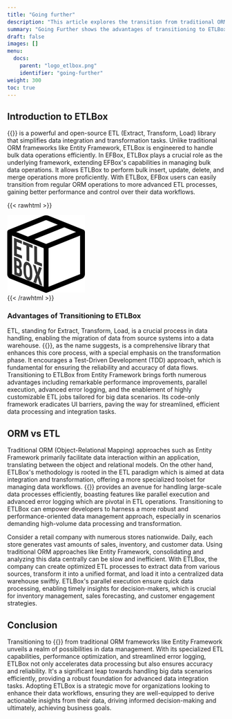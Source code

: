 ```yaml
---
title: "Going further"
description: "This article explores the transition from traditional ORM frameworks to ETLBox, emphasizing the enhanced data management and performance optimization it offers. "
summary: "Going Further shows the advantages of transitioning to ETLBox from traditional ORM frameworks, showcasing improved data handling and performance."
draft: false
images: []
menu:
  docs:
    parent: "logo_etlbox.png"
    identifier: "going-further"
weight: 300
toc: true
---
```


## Introduction to ETLBox

{{<link-ext text="ETLBox" url="https://www.etlbox.net?utm_source=efbox&utm_medium=further" >}} is a powerful and open-source ETL (Extract, Transform, Load) library that simplifies data integration and transformation tasks. Unlike traditional ORM frameworks like Entity Framework, ETLBox is engineered to handle bulk data operations efficiently. In EFBox, ETLBox plays a crucial role as the underlying framework, extending EFBox's capabilities in managing bulk data operations. It allows ETLBox to perform bulk insert, update, delete, and merge operations more proficiently. With ETLBox, EFBox users can easily transition from regular ORM operations to more advanced ETL processes, gaining better performance and control over their data workflows.

{{< rawhtml >}}
<div class="m-5 d-flex justify-content-center"><a href="https://www.etlbox.net?utm_source=efbox&utm_medium=further" target="_blank" rel="noopener noreferrer"><img src="logo_etlbox.png" alt="ETLBox" class="img-fluid blur-up lazyautosizes lazyloaded" loading="lazy"/></a></div>
{{< /rawhtml >}}


### Advantages of Transitioning to ETLBox

ETL, standing for Extract, Transform, Load, is a crucial process in data handling, enabling the migration of data from source systems into a data warehouse. {{<link-ext text="ETLBox" url="https://www.etlbox.net?utm_source=efbox&utm_medium=further" >}}, as the name suggests, is a comprehensive library that enhances this core process, with a special emphasis on the transformation phase. It encourages a Test-Driven Development (TDD) approach, which is fundamental for ensuring the reliability and accuracy of data flows. Transitioning to ETLBox from Entity Framework brings forth numerous advantages including remarkable performance improvements, parallel execution, advanced error logging, and the enablement of highly customizable ETL jobs tailored for big data scenarios. Its code-only framework eradicates UI barriers, paving the way for streamlined, efficient data processing and integration tasks.

## ORM vs ETL

Traditional ORM (Object-Relational Mapping) approaches such as Entity Framework primarily facilitate data interaction within an application, translating between the object and relational models. On the other hand, ETLBox's methodology is rooted in the ETL paradigm which is aimed at data integration and transformation, offering a more specialized toolset for managing data workflows. {{<link-ext text="ETLBox" url="https://www.etlbox.net?utm_source=efbox&utm_medium=further" >}}  provides an avenue for handling large-scale data processes efficiently, boasting features like parallel execution and advanced error logging which are pivotal in ETL operations. Transitioning to ETLBox can empower developers to harness a more robust and performance-oriented data management approach, especially in scenarios demanding high-volume data processing and transformation.

Consider a retail company with numerous stores nationwide. Daily, each store generates vast amounts of sales, inventory, and customer data. Using traditional ORM approaches like Entity Framework, consolidating and analyzing this data centrally can be slow and inefficient. With ETLBox, the company can create optimized ETL processes to extract data from various sources, transform it into a unified format, and load it into a centralized data warehouse swiftly. ETLBox's parallel execution ensure quick data processing, enabling timely insights for decision-makers, which is crucial for inventory management, sales forecasting, and customer engagement strategies.

## Conclusion

Transitioning to {{<link-ext text="ETLBox" url="https://www.etlbox.net?utm_source=efbox&utm_medium=further" >}} from traditional ORM frameworks like Entity Framework unveils a realm of possibilities in data management. With its specialized ETL capabilities, performance optimization, and streamlined error logging, ETLBox not only accelerates data processing but also ensures accuracy and reliability. It's a significant leap towards handling big data scenarios efficiently, providing a robust foundation for advanced data integration tasks. Adopting ETLBox is a strategic move for organizations looking to enhance their data workflows, ensuring they are well-equipped to derive actionable insights from their data, driving informed decision-making and ultimately, achieving business goals.
